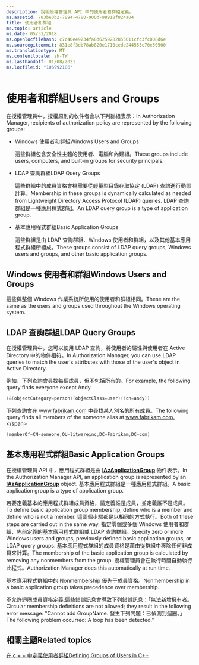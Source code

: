 ```yaml
---
description: 說明授權管理員 API 中的使用者和群組定義。
ms.assetid: 783be0b2-7894-4780-900d-98918f824a04
title: 使用者和群組
ms.topic: article
ms.date: 05/31/2018
ms.openlocfilehash: c7c40ee9234fa8d6259282855011cfc3fc008d6e
ms.sourcegitcommit: 831e8f3db78ab820e1710cede244553c70e50500
ms.translationtype: MT
ms.contentlocale: zh-TW
ms.lasthandoff: 01/08/2021
ms.locfileid: "106992186"
---
```

# <a name="users-and-groups"></a><span data-ttu-id="171fa-103">使用者和群組</span><span class="sxs-lookup"><span data-stu-id="171fa-103">Users and Groups</span></span>

<span data-ttu-id="171fa-104">在授權管理員中，授權原則的收件者會以下列群組表示：</span><span class="sxs-lookup"><span data-stu-id="171fa-104">In Authorization Manager, recipients of authorization policy are represented by the following groups:</span></span>

-   <span data-ttu-id="171fa-105">Windows 使用者和群組</span><span class="sxs-lookup"><span data-stu-id="171fa-105">Windows Users and Groups</span></span>

    <span data-ttu-id="171fa-106">這些群組包含安全性主體的使用者、電腦和內建組。</span><span class="sxs-lookup"><span data-stu-id="171fa-106">These groups include users, computers, and built-in groups for security principals.</span></span>

-   <span data-ttu-id="171fa-107">LDAP 查詢群組</span><span class="sxs-lookup"><span data-stu-id="171fa-107">LDAP Query Groups</span></span>

    <span data-ttu-id="171fa-108">這些群組中的成員資格會視需要從輕量型目錄存取協定 (LDAP) 查詢進行動態計算。</span><span class="sxs-lookup"><span data-stu-id="171fa-108">Membership in these groups is dynamically calculated as needed from Lightweight Directory Access Protocol (LDAP) queries.</span></span> <span data-ttu-id="171fa-109">LDAP 查詢群組是一種應用程式群組。</span><span class="sxs-lookup"><span data-stu-id="171fa-109">An LDAP query group is a type of application group.</span></span>

-   <span data-ttu-id="171fa-110">基本應用程式群組</span><span class="sxs-lookup"><span data-stu-id="171fa-110">Basic Application Groups</span></span>

    <span data-ttu-id="171fa-111">這些群組是由 LDAP 查詢群組、Windows 使用者和群組，以及其他基本應用程式群組所組成。</span><span class="sxs-lookup"><span data-stu-id="171fa-111">These groups consist of LDAP query groups, Windows users and groups, and other basic application groups.</span></span>

## <a name="windows-users-and-groups"></a><span data-ttu-id="171fa-112">Windows 使用者和群組</span><span class="sxs-lookup"><span data-stu-id="171fa-112">Windows Users and Groups</span></span>

<span data-ttu-id="171fa-113">這些與整個 Windows 作業系統所使用的使用者和群組相同。</span><span class="sxs-lookup"><span data-stu-id="171fa-113">These are the same as the users and groups used throughout the Windows operating system.</span></span>

## <a name="ldap-query-groups"></a><span data-ttu-id="171fa-114">LDAP 查詢群組</span><span class="sxs-lookup"><span data-stu-id="171fa-114">LDAP Query Groups</span></span>

<span data-ttu-id="171fa-115">在授權管理員中，您可以使用 LDAP 查詢，將使用者的屬性與使用者在 Active Directory 中的物件相符。</span><span class="sxs-lookup"><span data-stu-id="171fa-115">In Authorization Manager, you can use LDAP queries to match the user's attributes with those of the user's object in Active Directory.</span></span>

<span data-ttu-id="171fa-116">例如，下列查詢會尋找每個成員，但不包括所有的。</span><span class="sxs-lookup"><span data-stu-id="171fa-116">For example, the following query finds everyone except Andy.</span></span>


```C++
(&(objectCategory=person)(objectClass=user)(!cn=andy))
```



<span data-ttu-id="171fa-117">下列查詢會在 www.fabrikam.com 中尋找某人別名的所有成員。</span><span class="sxs-lookup"><span data-stu-id="171fa-117">The following query finds all members of the someone alias at www.fabrikam.com.</span></span>


```C++
(memberOf=CN=someone,OU=litwareinc,DC=Fabrikam,DC=com)
```



## <a name="basic-application-groups"></a><span data-ttu-id="171fa-118">基本應用程式群組</span><span class="sxs-lookup"><span data-stu-id="171fa-118">Basic Application Groups</span></span>

<span data-ttu-id="171fa-119">在授權管理員 API 中，應用程式群組是由 [**IAzApplicationGroup**](/windows/desktop/api/Azroles/nn-azroles-iazapplicationgroup) 物件表示。</span><span class="sxs-lookup"><span data-stu-id="171fa-119">In the Authorization Manager API, an application group is represented by an [**IAzApplicationGroup**](/windows/desktop/api/Azroles/nn-azroles-iazapplicationgroup) object.</span></span> <span data-ttu-id="171fa-120">基本應用程式群組是一種應用程式群組。</span><span class="sxs-lookup"><span data-stu-id="171fa-120">A basic application group is a type of application group.</span></span>

<span data-ttu-id="171fa-121">若要定義基本的應用程式群組成員資格，請定義誰是成員，並定義誰不是成員。</span><span class="sxs-lookup"><span data-stu-id="171fa-121">To define basic application group membership, define who is a member and define who is not a member.</span></span> <span data-ttu-id="171fa-122">這兩個步驟都是以相同的方式執行。</span><span class="sxs-lookup"><span data-stu-id="171fa-122">Both of these steps are carried out in the same way.</span></span> <span data-ttu-id="171fa-123">指定零個或多個 Windows 使用者和群組、先前定義的基本應用程式群組或 LDAP 查詢群組。</span><span class="sxs-lookup"><span data-stu-id="171fa-123">Specify zero or more Windows users and groups, previously defined basic application groups, or LDAP query groups.</span></span> <span data-ttu-id="171fa-124">基本應用程式群組的成員資格是藉由從群組中移除任何非成員來計算。</span><span class="sxs-lookup"><span data-stu-id="171fa-124">The membership of the basic application group is calculated by removing any nonmembers from the group.</span></span> <span data-ttu-id="171fa-125">授權管理員會在執行時間自動執行此程式。</span><span class="sxs-lookup"><span data-stu-id="171fa-125">Authorization Manager does this automatically at run time.</span></span>

<span data-ttu-id="171fa-126">基本應用程式群組中的 Nonmembership 優先于成員資格。</span><span class="sxs-lookup"><span data-stu-id="171fa-126">Nonmembership in a basic application group takes precedence over membership.</span></span>

<span data-ttu-id="171fa-127">不允許迴圈成員資格定義;這些錯誤訊息會導致下列錯誤訊息：「無法新增擁有者。</span><span class="sxs-lookup"><span data-stu-id="171fa-127">Circular membership definitions are not allowed; they result in the following error message: "Cannot add GroupName.</span></span> <span data-ttu-id="171fa-128">發生下列問題：已偵測到迴圈。」</span><span class="sxs-lookup"><span data-stu-id="171fa-128">The following problem occurred: A loop has been detected."</span></span>

## <a name="related-topics"></a><span data-ttu-id="171fa-129">相關主題</span><span class="sxs-lookup"><span data-stu-id="171fa-129">Related topics</span></span>

<dl> <dt>

[<span data-ttu-id="171fa-130">在 c + + 中定義使用者群組</span><span class="sxs-lookup"><span data-stu-id="171fa-130">Defining Groups of Users in C++</span></span>](defining-groups-of-users-in-c--.md)
</dt> </dl>

 

 



